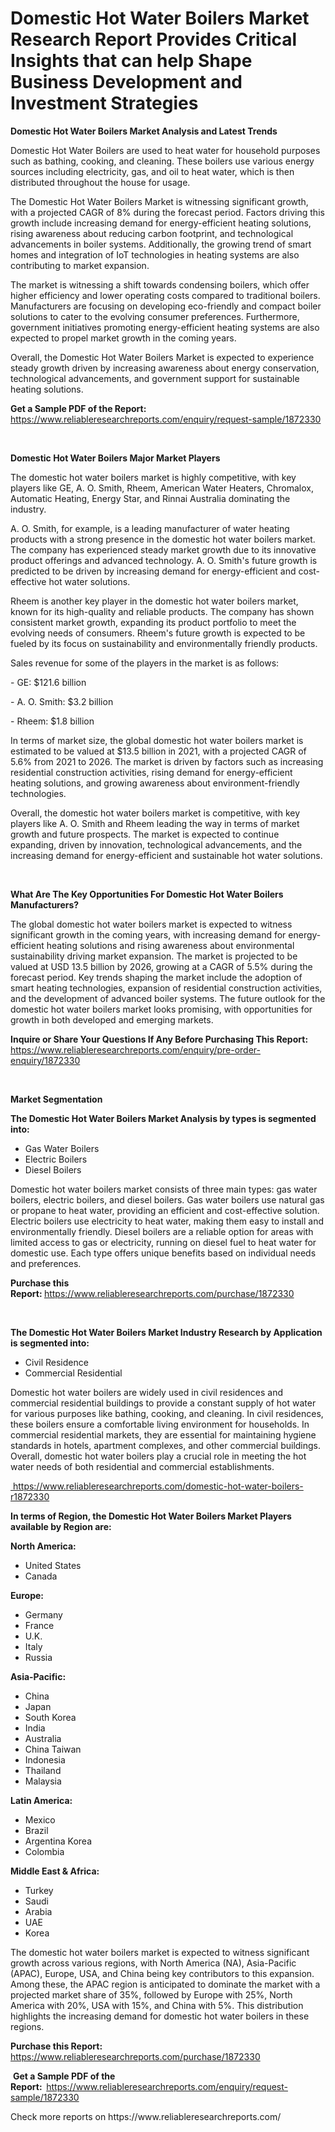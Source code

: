 <p><h1>Domestic Hot Water Boilers Market Research Report Provides Critical Insights that can help Shape Business Development and Investment Strategies</h1></p><p><strong>Domestic Hot Water Boilers Market Analysis and Latest Trends</strong></p>
<p><p>Domestic Hot Water Boilers are used to heat water for household purposes such as bathing, cooking, and cleaning. These boilers use various energy sources including electricity, gas, and oil to heat water, which is then distributed throughout the house for usage.</p><p>The Domestic Hot Water Boilers Market is witnessing significant growth, with a projected CAGR of 8% during the forecast period. Factors driving this growth include increasing demand for energy-efficient heating solutions, rising awareness about reducing carbon footprint, and technological advancements in boiler systems. Additionally, the growing trend of smart homes and integration of IoT technologies in heating systems are also contributing to market expansion.</p><p>The market is witnessing a shift towards condensing boilers, which offer higher efficiency and lower operating costs compared to traditional boilers. Manufacturers are focusing on developing eco-friendly and compact boiler solutions to cater to the evolving consumer preferences. Furthermore, government initiatives promoting energy-efficient heating systems are also expected to propel market growth in the coming years.</p><p>Overall, the Domestic Hot Water Boilers Market is expected to experience steady growth driven by increasing awareness about energy conservation, technological advancements, and government support for sustainable heating solutions.</p></p>
<p><strong>Get a Sample PDF of the Report:&nbsp;</strong> <a href="https://www.reliableresearchreports.com/enquiry/request-sample/1872330">https://www.reliableresearchreports.com/enquiry/request-sample/1872330</a></p>
<p>&nbsp;</p>
<p><strong>Domestic Hot Water Boilers Major Market Players</strong></p>
<p><p>The domestic hot water boilers market is highly competitive, with key players like GE, A. O. Smith, Rheem, American Water Heaters, Chromalox, Automatic Heating, Energy Star, and Rinnai Australia dominating the industry.</p><p>A. O. Smith, for example, is a leading manufacturer of water heating products with a strong presence in the domestic hot water boilers market. The company has experienced steady market growth due to its innovative product offerings and advanced technology. A. O. Smith's future growth is predicted to be driven by increasing demand for energy-efficient and cost-effective hot water solutions.</p><p>Rheem is another key player in the domestic hot water boilers market, known for its high-quality and reliable products. The company has shown consistent market growth, expanding its product portfolio to meet the evolving needs of consumers. Rheem's future growth is expected to be fueled by its focus on sustainability and environmentally friendly products.</p><p>Sales revenue for some of the players in the market is as follows:</p><p>- GE: $121.6 billion</p><p>- A. O. Smith: $3.2 billion</p><p>- Rheem: $1.8 billion</p><p>In terms of market size, the global domestic hot water boilers market is estimated to be valued at $13.5 billion in 2021, with a projected CAGR of 5.6% from 2021 to 2026. The market is driven by factors such as increasing residential construction activities, rising demand for energy-efficient heating solutions, and growing awareness about environment-friendly technologies.</p><p>Overall, the domestic hot water boilers market is competitive, with key players like A. O. Smith and Rheem leading the way in terms of market growth and future prospects. The market is expected to continue expanding, driven by innovation, technological advancements, and the increasing demand for energy-efficient and sustainable hot water solutions.</p></p>
<p>&nbsp;</p>
<p><strong>What Are The Key Opportunities For Domestic Hot Water Boilers Manufacturers?</strong></p>
<p><p>The global domestic hot water boilers market is expected to witness significant growth in the coming years, with increasing demand for energy-efficient heating solutions and rising awareness about environmental sustainability driving market expansion. The market is projected to be valued at USD 13.5 billion by 2026, growing at a CAGR of 5.5% during the forecast period. Key trends shaping the market include the adoption of smart heating technologies, expansion of residential construction activities, and the development of advanced boiler systems. The future outlook for the domestic hot water boilers market looks promising, with opportunities for growth in both developed and emerging markets.</p></p>
<p><strong>Inquire or Share Your Questions If Any Before Purchasing This Report:</strong> <a href="https://www.reliableresearchreports.com/enquiry/pre-order-enquiry/1872330">https://www.reliableresearchreports.com/enquiry/pre-order-enquiry/1872330</a></p>
<p>&nbsp;</p>
<p><strong>Market Segmentation</strong></p>
<p><strong>The Domestic Hot Water Boilers Market Analysis by types is segmented into:</strong></p>
<p><ul><li>Gas Water Boilers</li><li>Electric Boilers</li><li>Diesel Boilers</li></ul></p>
<p><p>Domestic hot water boilers market consists of three main types: gas water boilers, electric boilers, and diesel boilers. Gas water boilers use natural gas or propane to heat water, providing an efficient and cost-effective solution. Electric boilers use electricity to heat water, making them easy to install and environmentally friendly. Diesel boilers are a reliable option for areas with limited access to gas or electricity, running on diesel fuel to heat water for domestic use. Each type offers unique benefits based on individual needs and preferences.</p></p>
<p><strong>Purchase this Report:&nbsp;</strong><a href="https://www.reliableresearchreports.com/purchase/1872330">https://www.reliableresearchreports.com/purchase/1872330</a></p>
<p>&nbsp;</p>
<p><strong>The Domestic Hot Water Boilers Market Industry Research by Application is segmented into:</strong></p>
<p><ul><li>Civil Residence</li><li>Commercial Residential</li></ul></p>
<p><p>Domestic hot water boilers are widely used in civil residences and commercial residential buildings to provide a constant supply of hot water for various purposes like bathing, cooking, and cleaning. In civil residences, these boilers ensure a comfortable living environment for households. In commercial residential markets, they are essential for maintaining hygiene standards in hotels, apartment complexes, and other commercial buildings. Overall, domestic hot water boilers play a crucial role in meeting the hot water needs of both residential and commercial establishments.</p></p>
<p><a href="https://www.reliableresearchreports.com/domestic-hot-water-boilers-r1872330">&nbsp;https://www.reliableresearchreports.com/domestic-hot-water-boilers-r1872330</a></p>
<p><strong>In terms of Region, the Domestic Hot Water Boilers Market Players available by Region are:</strong></p>
<p>
    <p> <strong> North America: </strong>
        <ul>
            <li>United States</li>
            <li>Canada</li>
        </ul>
        </p> 
    <p> <strong> Europe: </strong>
        <ul>
            <li>Germany</li>
            <li>France</li>
            <li>U.K.</li>
            <li>Italy</li>
            <li>Russia</li>
        </ul>
        </p> 
    <p> <strong> Asia-Pacific: </strong>
        <ul>
            <li>China</li>
            <li>Japan</li>
            <li>South Korea</li>
            <li>India</li>
            <li>Australia</li>
            <li>China Taiwan</li>
            <li>Indonesia</li>
            <li>Thailand</li>
            <li>Malaysia</li>
        </ul>
        </p> 
    <p> <strong> Latin America: </strong>
        <ul>
            <li>Mexico</li>
            <li>Brazil</li>
            <li>Argentina Korea</li>
            <li>Colombia</li>
        </ul>
        </p> 
    <p> <strong> Middle East & Africa: </strong>
        <ul>
            <li>Turkey</li>
            <li>Saudi</li>
            <li>Arabia</li>
            <li>UAE</li>
            <li>Korea</li>
        </ul>
    </p>
    </p>
<p><p>The domestic hot water boilers market is expected to witness significant growth across various regions, with North America (NA), Asia-Pacific (APAC), Europe, USA, and China being key contributors to this expansion. Among these, the APAC region is anticipated to dominate the market with a projected market share of 35%, followed by Europe with 25%, North America with 20%, USA with 15%, and China with 5%. This distribution highlights the increasing demand for domestic hot water boilers in these regions.</p></p>
<p><strong>Purchase this Report: </strong><a href="https://www.reliableresearchreports.com/purchase/1872330">https://www.reliableresearchreports.com/purchase/1872330</a></p>
<p>&nbsp;<strong>Get a Sample PDF of the Report:&nbsp;&nbsp;</strong><a href="https://www.reliableresearchreports.com/enquiry/request-sample/1872330">https://www.reliableresearchreports.com/enquiry/request-sample/1872330</a></p>
<p><strong></strong></p>
<p>Check more reports on https://www.reliableresearchreports.com/</p>